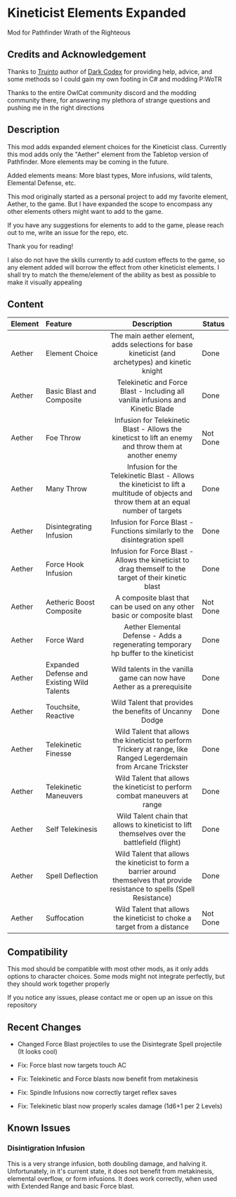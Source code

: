 ﻿# Kineticist Elements Expanded

Mod for Pathfinder Wrath of the Righteous


## Credits and Acknowledgement

Thanks to [Truinto][1] author of [Dark Codex][2] for providing help, advice, and some methods so I could gain my own footing in C# and modding P:WoTR

Thanks to the entire OwlCat community discord and the modding community there, for answering my plethora of strange questions and pushing me in the right directions

## Description

This mod adds expanded element choices for the Kineticist class. Currently this mod adds only the "Aether" element from the Tabletop version of Pathfinder.
More elements may be coming in the future.

Added elements means: More blast types, More infusions, wild talents, Elemental Defense, etc.

This mod originally started as a personal project to add my favorite element, Aether, to the game. But I have expanded the scope to encompass any other elements others might want to add to the game.

If you have any suggestions for elements to add to the game, please reach out to me, write an issue for the repo, etc.

Thank you for reading!

I also do not have the skills currently to add custom effects to the game, so any element added will borrow the effect from other kineticist elements.
I shall try to match the theme/element of the ability as best as possible to make it visually appealing

## Content

| Element | Feature | Description | Status |
| :------ | :------ | :---------: | ------ |
| Aether | Element Choice | The main aether element, adds selections for base kineticist (and archetypes) and kinetic knight | Done |
| Aether | Basic Blast and Composite | Telekinetic and Force Blast - Including all vanilla infusions and Kinetic Blade | Done |
| Aether | Foe Throw | Infusion for Telekinetic Blast - Allows the kineticst to lift an enemy and throw them at another enemy | Not Done |
| Aether | Many Throw | Infusion for the Telekinetic Blast - Allows the kineticist to lift a multitude of objects and throw them at an equal number of targets | Done |
| Aether | Disintegrating Infusion | Infusion for Force Blast - Functions similarly to the disintegration spell | Done |
| Aether | Force Hook Infusion | Infusion for Force Blast - Allows the kineticist to drag themself to the target of their kinetic blast | Done |
| Aether | Aetheric Boost Composite | A composite blast that can be used on any other basic or composite blast | Not Done |
| Aether | Force Ward | Aether Elemental Defense - Adds a regenerating temporary hp buffer to the kineticist | Done |
| Aether | Expanded Defense and Existing Wild Talents | Wild talents in the vanilla game can now have Aether as a prerequisite | Done |
| Aether | Touchsite, Reactive | Wild Talent that provides the benefits of Uncanny Dodge | Done |
| Aether | Telekinetic Finesse | Wild Talent that allows the kineticist to perform Trickery at range, like Ranged Legerdemain from Arcane Trickster | Done |
| Aether | Telekinetic Maneuvers | Wild Talent that allows the kineticist to perform combat maneuvers at range | Done |
| Aether | Self Telekinesis | Wild Talent chain that allows to kineticist to lift themselves over the battlefield (flight) | Done |
| Aether | Spell Deflection | Wild Talent that allows the kineticist to form a barrier around themselves that provide resistance to spells (Spell Resistance) | Done |
| Aether | Suffocation | Wild Talent that allows the kineticist to choke a target from a distance | Not Done |

## Compatibility

This mod should be compatible with most other mods, as it only adds options to character choices.
Some mods might not integrate perfectly, but they should work together properly

If you notice any issues, please contact me or open up an issue on this repository

## Recent Changes

- Changed Force Blast projectiles to use the Disintegrate Spell projectile (It looks cool)

- Fix: Force blast now targets touch AC
- Fix: Telekinetic and Force blasts now benefit from metakinesis
- Fix: Spindle Infusions now correctly target reflex saves
- Fix: Telekinetic blast now properly scales damage (1d6+1 per 2 Levels)

## Known Issues

### Disintigration Infusion
This is a very strange infusion, both doubling damage, and halving it. Unfortunately, in it's current state, it does not benefit from metakinesis, elemental overflow, or form infusions.
It does work correctly, when used with Extended Range and basic Force blast.


[1]: https://github.com/Truinto
[2]: https://github.com/Truinto/DarkCodex

